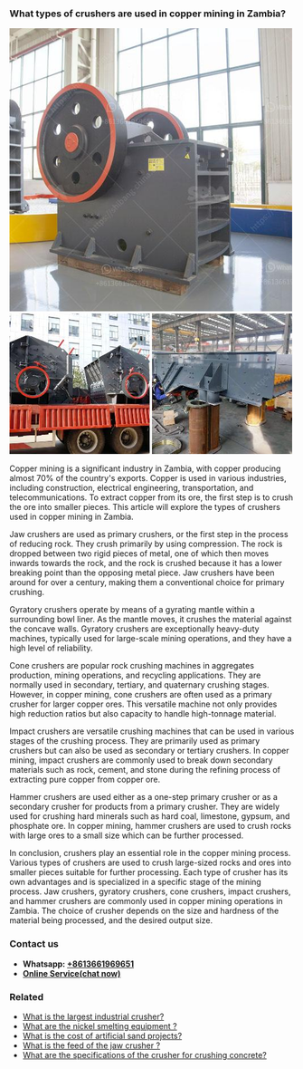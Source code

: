 <h3>What types of crushers are used in copper mining in Zambia?</h3><img src='1701744891.jpg' alt=''><p>Copper mining is a significant industry in Zambia, with copper producing almost 70% of the country's exports. Copper is used in various industries, including construction, electrical engineering, transportation, and telecommunications. To extract copper from its ore, the first step is to crush the ore into smaller pieces. This article will explore the types of crushers used in copper mining in Zambia.</p><p>Jaw crushers are used as primary crushers, or the first step in the process of reducing rock. They crush primarily by using compression. The rock is dropped between two rigid pieces of metal, one of which then moves inwards towards the rock, and the rock is crushed because it has a lower breaking point than the opposing metal piece. Jaw crushers have been around for over a century, making them a conventional choice for primary crushing.</p><p>Gyratory crushers operate by means of a gyrating mantle within a surrounding bowl liner. As the mantle moves, it crushes the material against the concave walls. Gyratory crushers are exceptionally heavy-duty machines, typically used for large-scale mining operations, and they have a high level of reliability.</p><p>Cone crushers are popular rock crushing machines in aggregates production, mining operations, and recycling applications. They are normally used in secondary, tertiary, and quaternary crushing stages. However, in copper mining, cone crushers are often used as a primary crusher for larger copper ores. This versatile machine not only provides high reduction ratios but also capacity to handle high-tonnage material.</p><p>Impact crushers are versatile crushing machines that can be used in various stages of the crushing process. They are primarily used as primary crushers but can also be used as secondary or tertiary crushers. In copper mining, impact crushers are commonly used to break down secondary materials such as rock, cement, and stone during the refining process of extracting pure copper from copper ore.</p><p>Hammer crushers are used either as a one-step primary crusher or as a secondary crusher for products from a primary crusher. They are widely used for crushing hard minerals such as hard coal, limestone, gypsum, and phosphate ore. In copper mining, hammer crushers are used to crush rocks with large ores to a small size which can be further processed.</p><p>In conclusion, crushers play an essential role in the copper mining process. Various types of crushers are used to crush large-sized rocks and ores into smaller pieces suitable for further processing. Each type of crusher has its own advantages and is specialized in a specific stage of the mining process. Jaw crushers, gyratory crushers, cone crushers, impact crushers, and hammer crushers are commonly used in copper mining operations in Zambia. The choice of crusher depends on the size and hardness of the material being processed, and the desired output size.</p><h3>Contact us</h3><ul><li><strong>Whatsapp:&nbsp;<a href="https://wa.me/8613661969651">+8613661969651</a></strong></li><li><a href="https://swt.shibang-china.com/?git&amp;zhl&amp;What types of crushers are used in copper mining in Zambia"><strong>Online Service(chat now)</strong></a></li></ul><h3>Related</h3><ul><li><a href='What is the largest industrial crusher.md'>What is the largest industrial crusher?</a></li><li><a href='What are the nickel smelting equipment .md'>What are the nickel smelting equipment ?</a></li><li><a href='What is the cost of artificial sand projects.md'>What is the cost of artificial sand projects?</a></li><li><a href='What is the feed of the jaw crusher .md'>What is the feed of the jaw crusher ?</a></li><li><a href='What are the specifications of the crusher for crushing concrete.md'>What are the specifications of the crusher for crushing concrete?</a></li></ul>